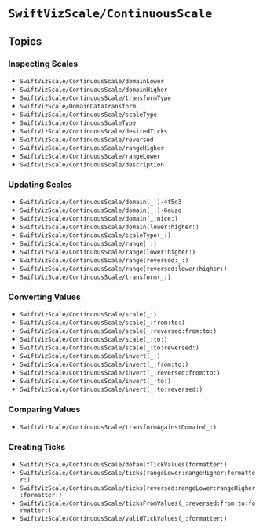 # ``SwiftVizScale/ContinuousScale``

## Topics

### Inspecting Scales

- ``SwiftVizScale/ContinuousScale/domainLower``
- ``SwiftVizScale/ContinuousScale/domainHigher``
- ``SwiftVizScale/ContinuousScale/transformType``
- ``SwiftVizScale/DomainDataTransform``
- ``SwiftVizScale/ContinuousScale/scaleType``
- ``SwiftVizScale/ContinuousScaleType``
- ``SwiftVizScale/ContinuousScale/desiredTicks``
- ``SwiftVizScale/ContinuousScale/reversed``
- ``SwiftVizScale/ContinuousScale/rangeHigher``
- ``SwiftVizScale/ContinuousScale/rangeLower``
- ``SwiftVizScale/ContinuousScale/description``

### Updating Scales

- ``SwiftVizScale/ContinuousScale/domain(_:)-4f5d3``
- ``SwiftVizScale/ContinuousScale/domain(_:)-6auzq``
- ``SwiftVizScale/ContinuousScale/domain(_:nice:)``
- ``SwiftVizScale/ContinuousScale/domain(lower:higher:)``
- ``SwiftVizScale/ContinuousScale/scaleType(_:)``
- ``SwiftVizScale/ContinuousScale/range(_:)``
- ``SwiftVizScale/ContinuousScale/range(lower:higher:)``
- ``SwiftVizScale/ContinuousScale/range(reversed:_:)``
- ``SwiftVizScale/ContinuousScale/range(reversed:lower:higher:)``
- ``SwiftVizScale/ContinuousScale/transform(_:)``

### Converting Values 

- ``SwiftVizScale/ContinuousScale/scale(_:)``
- ``SwiftVizScale/ContinuousScale/scale(_:from:to:)``
- ``SwiftVizScale/ContinuousScale/scale(_:reversed:from:to:)``
- ``SwiftVizScale/ContinuousScale/scale(_:to:)``
- ``SwiftVizScale/ContinuousScale/scale(_:to:reversed:)``
- ``SwiftVizScale/ContinuousScale/invert(_:)``
- ``SwiftVizScale/ContinuousScale/invert(_:from:to:)``
- ``SwiftVizScale/ContinuousScale/invert(_:reversed:from:to:)``
- ``SwiftVizScale/ContinuousScale/invert(_:to:)``
- ``SwiftVizScale/ContinuousScale/invert(_:to:reversed:)``

### Comparing Values

- ``SwiftVizScale/ContinuousScale/transformAgainstDomain(_:)``

### Creating Ticks

- ``SwiftVizScale/ContinuousScale/defaultTickValues(formatter:)``
- ``SwiftVizScale/ContinuousScale/ticks(rangeLower:rangeHigher:formatter:)``
- ``SwiftVizScale/ContinuousScale/ticks(reversed:rangeLower:rangeHigher:formatter:)``
- ``SwiftVizScale/ContinuousScale/ticksFromValues(_:reversed:from:to:formatter:)``
- ``SwiftVizScale/ContinuousScale/validTickValues(_:formatter:)``

